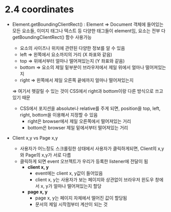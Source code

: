 # 2.4 coordinates

- Element.getBoundingClientRect() : Element ⇒ Document 객체에 들어있는 모든 요소들, 이미지 태그나 텍스트 등 다양한 태그들이 element임, 요소는 전부 다 getBoundingClientRect() 함수 사용가능

  - 요소의 사이즈나 위치에 관련된 다양한 정보를 알 수 있음
  - left ⇒ 왼쪽에서 요소까지의 거리 (X 좌표와 같음)
  - top ⇒ 위에서부터 얼마나 떨어져있는지 (Y 좌표와 같음)
  - bottom ⇒ 요소의 제일 밑부분이 브라우저에서 제일 위에서 얼마나 떨어져있는지
  - right ⇒ 왼쪽에서 제일 오른쪽 끝에까지 얼마나 떨어져있는지

  ⇒ 여기서 헷갈릴 수 있는 것이 CSS에서 right과 bottom이랑 다른 방식으로 쓰고 있기 때문

  - CSS에서 포지션을 absolute나 relative를 주게 되면, position을 top, left, right, bottom을 이용해서 지정할 수 있음
    - right은 browser에서 제일 오른쪽에서 떨어져있는 거리
    - bottom은 browser 제일 밑에서부터 떨어져있는 거리

- Client x,y vs Page x,y
  - 사용자가 어느정도 스크롤링한 상태에서 사용자가 클릭하게되면, Client의 x,y와 Page의 x,y가 서로 다름
  - 클릭하게 되면 event 오브젝트가 우리가 등록한 listener에 전달이 됨
    - **client x, y**
      - event에는 client x, y값이 들어있음
      - client x, y는 사용자가 보는 페이지와 상관없이 브라우저 윈도우 창에서 x, y가 얼마나 떨어져있는지 할당
    - **page x, y**
      - page x, y는 페이지 자체에서 떨어진 값이 할당됨
      - 문서의 제일 시작점부터 계산이 되는 것
